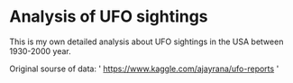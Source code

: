 # Analysis of UFO sightings

This is my own detailed analysis about UFO sightings in the USA between 1930-2000 year. 

Original sourse of data:
' https://www.kaggle.com/ajayrana/ufo-reports ' 